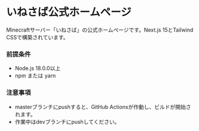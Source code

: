 # いねさば公式ホームページ

Minecraftサーバー「いねさば」の公式ホームページです。Next.js 15とTailwind CSSで構築されています。

### 前提条件
- Node.js 18.0.0以上
- npm または yarn

### 注意事項
- masterブランチにpushすると、GitHub Actionsが作動し、ビルドが開始されます。
- 作業中はdevブランチにpushしてください。